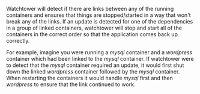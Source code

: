 Watchtower will detect if there are links between any of the running containers and ensures that things are stopped/started in a way that won't break any of the links. If an update is detected for one of the dependencies in a group of linked containers, watchtower will stop and start all of the containers in the correct order so that the application comes back up correctly.

For example, imagine you were running a _mysql_ container and a _wordpress_ container which had been linked to the _mysql_ container. If watchtower were to detect that the _mysql_ container required an update, it would first shut down the linked _wordpress_ container followed by the _mysql_ container. When restarting the containers it would handle _mysql_ first and then _wordpress_ to ensure that the link continued to work.